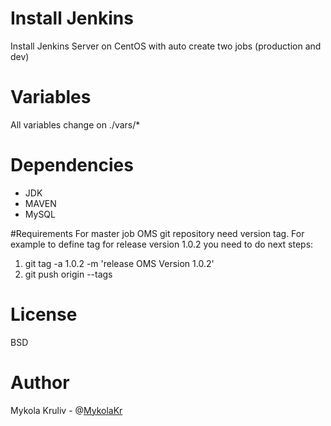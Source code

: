 # Install Jenkins

Install Jenkins Server on CentOS with auto create two jobs (production and dev)

# Variables

All variables change on ./vars/*

# Dependencies
- JDK
- MAVEN
- MySQL


#Requirements
For master job OMS git repository need version tag. For example to define tag
for release version 1.0.2 you need to do next steps:
   1. git tag -a 1.0.2 -m 'release OMS Version 1.0.2'
   2. git push origin --tags

# License 

BSD

# Author

Mykola Kruliv - @[MykolaKr](https://github.com/MykolaKr)


